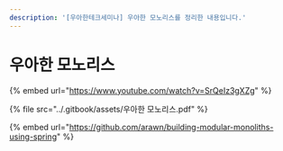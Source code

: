 ```yaml
---
description: '[우아한테크세미나] 우아한 모노리스를 정리한 내용입니다.'
---
```


# 우아한 모노리스

{% embed url="https://www.youtube.com/watch?v=SrQeIz3gXZg" %}

{% file src="../.gitbook/assets/우아한 모노리스.pdf" %}

{% embed url="https://github.com/arawn/building-modular-monoliths-using-spring" %}
